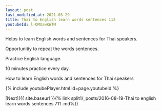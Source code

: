 ```yaml
---
layout: post
last_modified_at: 2021-03-29
title: Thai to English learn words sentences 112 
youtubeId: l-OMUawKWTM
---
```

 
 
Helps to learn English words and sentences for Thai speakers.

Opportunitiy to repeat the words sentences. 

Practice English language. 
 
10 minutes practice every day. 
 
How to learn English words and sentences for Thai speakers 
 
{% include youtubePlayer.html id=page.youtubeId %}
 
 
[Next]({{ site.baseurl }}{% link  split1/_posts/2016-08-19-Thai to english learn words sentences 711 .md%})
 
